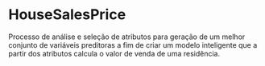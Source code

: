 # HouseSalesPrice
Processo de análise e seleção de atributos para geração de um melhor conjunto de variáveis preditoras a fim de criar um modelo inteligente que a partir dos atributos calcula o valor de venda de uma residência.
